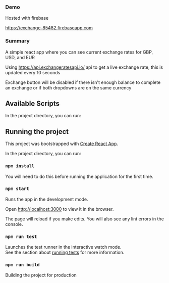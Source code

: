 ### Demo

Hosted with firebase

https://exchange-85482.firebaseapp.com

### Summary

A simple react app where you can see current exchange rates for GBP, USD, and EUR

Using https://api.exchangeratesapi.io/ api  to get a live exchange rate, this is updated every 10 seconds

Exchange button will be disabled if there isn't enough balance to complete an exchange or if both dropdowns are on the same currency


## Available Scripts

In the project directory, you can run:


## Running the project

This project was bootstrapped with [Create React App](https://github.com/facebook/create-react-app).

In the project directory, you can run:

### `npm install`

You will need to do this before running the application for the first time.

### `npm start`

Runs the app in the development mode.

Open [http://localhost:3000](http://localhost:3000) to view it in the browser.

The page will reload if you make edits. You will also see any lint errors in the console.

### `npm run test`

Launches the test runner in the interactive watch mode.<br>
See the section about [running tests](https://facebook.github.io/create-react-app/docs/running-tests) for more information.


### `npm run build`

Building the project for production
